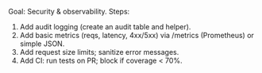 Goal: Security & observability.
Steps:
1) Add audit logging (create an audit table and helper).
2) Add basic metrics (reqs, latency, 4xx/5xx) via /metrics (Prometheus) or simple JSON.
3) Add request size limits; sanitize error messages.
4) Add CI: run tests on PR; block if coverage < 70%.